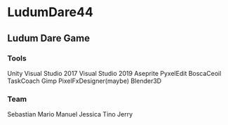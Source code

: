 # LudumDare44
## Ludum Dare Game

### Tools
Unity
Visual Studio 2017
Visual Studio 2019
Aseprite
PyxelEdit
BoscaCeoil
TaskCoach
Gimp
PixelFxDesigner(maybe)
Blender3D



### Team
Sebastian 
Mario
Manuel
Jessica
Tino
Jerry
